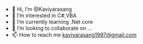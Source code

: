 - 👋 Hi, I’m @Kaviyarasang
- 👀 I’m interested in C#,VBA
- 🌱 I’m currently learning .Net core
- 💞️ I’m looking to collaborate on ...
- 📫 How to reach me kaviyarasang1997@gmail.com

<!---
Kaviyarasang/Kaviyarasang is a ✨ special ✨ repository because its `README.md` (this file) appears on your GitHub profile.
You can click the Preview link to take a look at your changes.
--->
